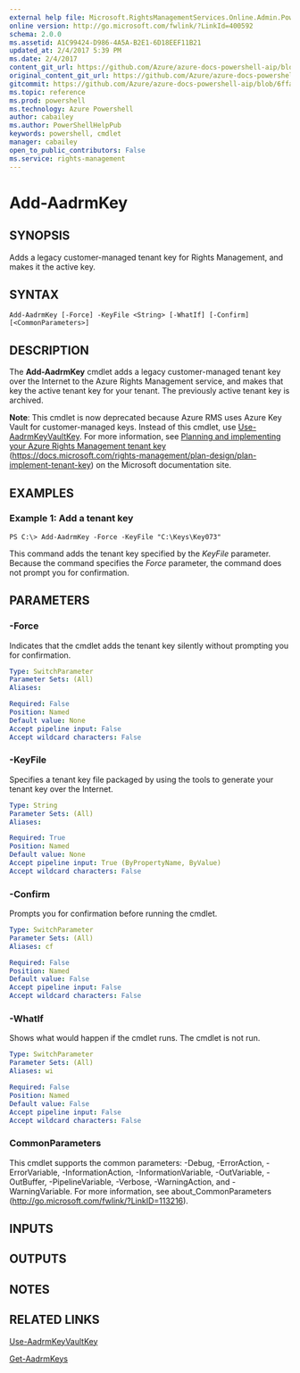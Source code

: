 ```yaml
---
external help file: Microsoft.RightsManagementServices.Online.Admin.PowerShell.dll-Help.xml
online version: http://go.microsoft.com/fwlink/?LinkId=400592
schema: 2.0.0
ms.assetid: A1C99424-D986-4A5A-B2E1-6D18EEF11B21
updated_at: 2/4/2017 5:39 PM
ms.date: 2/4/2017
content_git_url: https://github.com/Azure/azure-docs-powershell-aip/blob/live/Azure%20Information%20Protection/AADRM/vlatest/Add-AadrmKey.md
original_content_git_url: https://github.com/Azure/azure-docs-powershell-aip/blob/live/Azure%20Information%20Protection/AADRM/vlatest/Add-AadrmKey.md
gitcommit: https://github.com/Azure/azure-docs-powershell-aip/blob/6ffafc7c33a2088f5b1357f508b53e2bb981e987/Azure%20Information%20Protection/AADRM/vlatest/Add-AadrmKey.md
ms.topic: reference
ms.prod: powershell
ms.technology: Azure Powershell
author: cabailey
ms.author: PowerShellHelpPub
keywords: powershell, cmdlet
manager: cabailey
open_to_public_contributors: False
ms.service: rights-management
---
```


# Add-AadrmKey

## SYNOPSIS
Adds a legacy customer-managed tenant key for Rights Management, and makes it the active key.

## SYNTAX

```
Add-AadrmKey [-Force] -KeyFile <String> [-WhatIf] [-Confirm] [<CommonParameters>]
```

## DESCRIPTION
The **Add-AadrmKey** cmdlet adds a legacy customer-managed tenant key over the Internet to the Azure Rights Management service, and makes that key the active tenant key for your tenant.
The previously active tenant key is archived.

**Note**: This cmdlet is now deprecated because Azure RMS uses Azure Key Vault for customer-managed keys.
Instead of this cmdlet, use [Use-AadrmKeyVaultKey](./Use-AadrmKeyVaultKey.md).
For more information, see [Planning and implementing your Azure Rights Management tenant key](https://docs.microsoft.com/rights-management/plan-design/plan-implement-tenant-key) (https://docs.microsoft.com/rights-management/plan-design/plan-implement-tenant-key) on the Microsoft documentation site.

## EXAMPLES

### Example 1: Add a tenant key
```
PS C:\> Add-AadrmKey -Force -KeyFile "C:\Keys\Key073"
```

This command adds the tenant key specified by the *KeyFile* parameter.
Because the command specifies the *Force* parameter, the command does not prompt you for confirmation.

## PARAMETERS

### -Force
Indicates that the cmdlet adds the tenant key silently without prompting you for confirmation.

```yaml
Type: SwitchParameter
Parameter Sets: (All)
Aliases:

Required: False
Position: Named
Default value: None
Accept pipeline input: False
Accept wildcard characters: False
```

### -KeyFile
Specifies a tenant key file packaged by using the tools to generate your tenant key over the Internet.

```yaml
Type: String
Parameter Sets: (All)
Aliases:

Required: True
Position: Named
Default value: None
Accept pipeline input: True (ByPropertyName, ByValue)
Accept wildcard characters: False
```

### -Confirm
Prompts you for confirmation before running the cmdlet.

```yaml
Type: SwitchParameter
Parameter Sets: (All)
Aliases: cf

Required: False
Position: Named
Default value: False
Accept pipeline input: False
Accept wildcard characters: False
```

### -WhatIf
Shows what would happen if the cmdlet runs.
The cmdlet is not run.

```yaml
Type: SwitchParameter
Parameter Sets: (All)
Aliases: wi

Required: False
Position: Named
Default value: False
Accept pipeline input: False
Accept wildcard characters: False
```

### CommonParameters
This cmdlet supports the common parameters: -Debug, -ErrorAction, -ErrorVariable, -InformationAction, -InformationVariable, -OutVariable, -OutBuffer, -PipelineVariable, -Verbose, -WarningAction, and -WarningVariable. For more information, see about_CommonParameters (http://go.microsoft.com/fwlink/?LinkID=113216).

## INPUTS

## OUTPUTS

## NOTES

## RELATED LINKS

[Use-AadrmKeyVaultKey](xref:AADRM/vlatest/Use-AadrmKeyVaultKey.md)

[Get-AadrmKeys](xref:AADRM/vlatest/Get-AadrmKeys.md)
